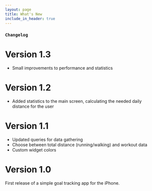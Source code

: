 ```yaml
---
layout: page
title: What's New
include_in_header: true
---
```



### `Changelog`

# **Version 1.3**
- Small improvements to performance and statistics

# **Version 1.2**
- Added statistics to the main screen, calculating the needed daily distance for the user

# **Version 1.1**
- Updated queries for data gathering
- Choose between total distance (running/walking) and workout data
- Custom widget colors

# **Version 1.0**
First release of a simple goal tracking app for the iPhone. 

